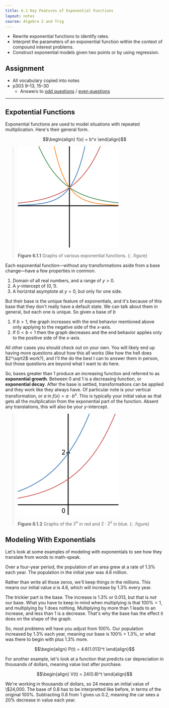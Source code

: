```yaml
---
title: 6.1 Key Features of Exponential Functions
layout: notes
course: Algebra 2 and Trig
---
```


- Rewrite exponential functions to identify rates.
- Interpret the parameters of an exponential function within the context of compound interest problems.
- Construct exponential models given two points or by using regression.

## Assignment

- All vocabulary copied into notes
- p303 9–13, 15–30
  - Answers to [odd questions](../misc/alg2-odd-answers.pdf) / [even questions](../misc/alg2-even-answers.pdf)

---

## Expotential Functions

Exponential functions are used to model situations with repeated multiplication. Here's their general form.

$$\begin{align}
f(x) = b^x
\end{align}$$

>![Graphs of various exponential functions.](./img/6-1-ax.png)
>
> **Figure 6.1.1** Graphs of various exponential functions.
{: .figure}

Each exponential function—without any transformations aside from a base change—have a few properties in common.

1. Domain of all real numbers, and a range of $y>0$.
2. A $y$-intercept of $(0,1)$.
3. A horizntal asymptote at $y=0$, but only for one side.

But their base is the unique feature of exponentials, and it's because of this base that they don't really have a default state. We can talk about them in general, but each one is unique. So given a base of $b$

1. If $b>1$, the graph increases with the end behavior mentioned above only applying to the negative side of the $x$-axis.
2. If $0<b<1$ then the graph decreases and the end behavior applies only to the positive side of the $x$-axis.

All other cases you should check out on your own. You will likely end up having more questions about how this all works (like how the hell does $2^\sqrt2$ work?), and I'll the do the best I can to answer them in person, but those questions are beyond what I want to do here.

So, bases greater than $1$ produce an increasing function and referred to as **exponential growth**. Between $0$ and $1$ is a decreasing function, or **exponential decay**. After the base is settled, transformations can be applied and they work like they always have. Of particular note is your vertical transformation, or $a$ in ${f(x)=a\cdot b^x}$. This is typically your initial value as that gets all the multplication from the exponential part of the function. Absent any translations, this will also be your $y$-intercept.

> ![Graphs of exponentials](./img/6-1-abx.png)
>
> **Figure 6.1.2** Graphs of the $2^x$ in red and $2 \cdot 2^x$ in blue.
{: .figure}

## Modeling With Exponentials

Let's look at some examples of modeling with exponentials to see how they translate from words to math-speak.

Over a four-year period, the population of an area grew at a rate of $1.3\%$ each year. The population in the initial year was $4.6$ million.

Rather than write all those zeros, we'll keep things in the millions. This means our initial value $a$ is $4.6$, which will increase by $1.3\%$ every year.

The trickier part is the base. The increase is $1.3\%$ or $0.013$, but that is *not* our base. What you have to keep in mind when multiplying is that ${100\%=1}$, and multiplying by $1$ does nothing. Multiplying by more than $1$ leads to an increase, and less than $1$ is a decrease. That's why the base has the effect it does on the shape of the graph.

So, most problems will have you adjust from $100\%$. Our population increased by $1.3\%$ each year, meaning our base is $100\%+1.3\%$, or what was there to begin with plus $1.3\%$ more.

$$\begin{align}
P(t) = 4.6(1.013)^t
\end{align}$$

For another example, let's look at a function that predicts car depreciation in thousands of dollars, meaning value lost after purchase.

$$\begin{align}
V(t) = 24(0.8)^t
\end{align}$$

We're working in thousands of dollars, so $24$ means an initial value of \\$24,000. The base of $0.8$ has to be interpretted like before, in terms of the original $100\%$. Subtracting $0.8$ from $1$ gives us $0.2$, meaning the car sees a $20\%$ decrease in value each year.
